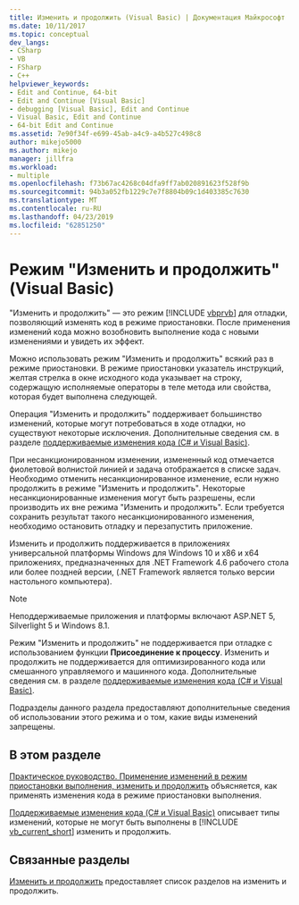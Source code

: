 ```yaml
---
title: Изменить и продолжить (Visual Basic) | Документация Майкрософт
ms.date: 10/11/2017
ms.topic: conceptual
dev_langs:
- CSharp
- VB
- FSharp
- C++
helpviewer_keywords:
- Edit and Continue, 64-bit
- Edit and Continue [Visual Basic]
- debugging [Visual Basic], Edit and Continue
- Visual Basic, Edit and Continue
- 64-bit Edit and Continue
ms.assetid: 7e90f34f-e699-45ab-a4c9-a4b527c498c8
author: mikejo5000
ms.author: mikejo
manager: jillfra
ms.workload:
- multiple
ms.openlocfilehash: f73b67ac4268c04dfa9ff7ab020891623f528f9b
ms.sourcegitcommit: 94b3a052fb1229c7e7f8804b09c1d403385c7630
ms.translationtype: MT
ms.contentlocale: ru-RU
ms.lasthandoff: 04/23/2019
ms.locfileid: "62851250"
---
```

# <a name="edit-and-continue-visual-basic"></a>Режим "Изменить и продолжить" (Visual Basic)
"Изменить и продолжить" — это режим [!INCLUDE [vbprvb](../code-quality/includes/vbprvb_md.md)] для отладки, позволяющий изменять код в режиме приостановки. После применения изменений кода можно возобновить выполнение кода с новыми изменениями и увидеть их эффект.

 Можно использовать режим "Изменить и продолжить" всякий раз в режиме приостановки. В режиме приостановки указатель инструкций, желтая стрелка в окне исходного кода указывает на строку, содержащую исполняемые операторы в теле метода или свойства, которая будет выполнена следующей.

 Операция "Изменить и продолжить" поддерживает большинство изменений, которые могут потребоваться в ходе отладки, но существуют некоторые исключения. Дополнительные сведения см. в разделе [поддерживаемые изменения кода (C# и Visual Basic)](../debugger/supported-code-changes-csharp.md).

 При несанкционированном изменении, измененный код отмечается фиолетовой волнистой линией и задача отображается в списке задач. Необходимо отменить несанкционированное изменение, если нужно продолжить в режиме "Изменить и продолжить". Некоторые несанкционированные изменения могут быть разрешены, если производить их вне режима "Изменить и продолжить". Если требуется сохранить результат такого несанкционированного изменения, необходимо остановить отладку и перезапустить приложение.

 Изменить и продолжить поддерживается в приложениях универсальной платформы Windows для Windows 10 и x86 и x64 приложениях, предназначенных для .NET Framework 4.6 рабочего стола или более поздней версии, (.NET Framework является только версии настольного компьютера).

 > [!NOTE]
 > Неподдерживаемые приложения и платформы включают ASP.NET 5, Silverlight 5 и Windows 8.1.

 Режим "Изменить и продолжить" не поддерживается при отладке с использованием функции **Присоединение к процессу**. Изменить и продолжить не поддерживается для оптимизированного кода или смешанного управляемого и машинного кода. Дополнительные сведения см. в разделе [поддерживаемые изменения кода (C# и Visual Basic)](../debugger/supported-code-changes-csharp.md).

 Подразделы данного раздела предоставляют дополнительные сведения об использовании этого режима и о том, какие виды изменений запрещены.

## <a name="in-this-section"></a>В этом разделе
 [Практическое руководство. Применение изменений в режим приостановки выполнения, изменить и продолжить](../debugger/how-to-apply-edits-in-break-mode-with-edit-and-continue.md) объясняется, как применять изменения кода в режиме приостановки выполнения.

 [Поддерживаемые изменения кода (C# и Visual Basic)](../debugger/supported-code-changes-csharp.md) описывает типы изменений, которые не могут быть выполнены в [!INCLUDE [vb_current_short](../debugger/includes/vb_current_short_md.md)] изменить и продолжить.

## <a name="related-sections"></a>Связанные разделы
 [Изменить и продолжить](../debugger/edit-and-continue.md) предоставляет список разделов на изменить и продолжить.

